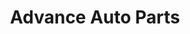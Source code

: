 ---
title: "Advance Auto Parts"
url: /fort-myers/advance-auto-parts-8th-street-west/
shop: car parts
---